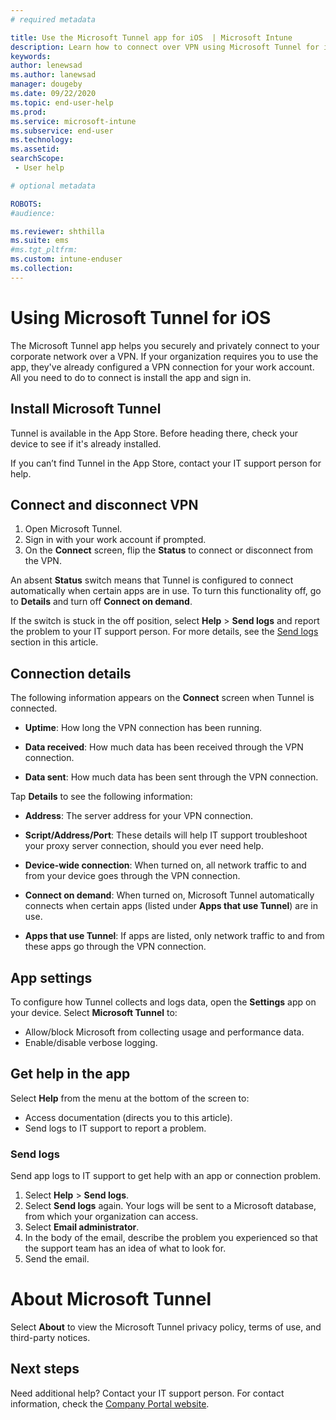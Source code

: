 ```yaml
---
# required metadata

title: Use the Microsoft Tunnel app for iOS  | Microsoft Intune
description: Learn how to connect over VPN using Microsoft Tunnel for iOS.
keywords:
author: lenewsad
ms.author: lanewsad
manager: dougeby
ms.date: 09/22/2020  
ms.topic: end-user-help
ms.prod:
ms.service: microsoft-intune
ms.subservice: end-user
ms.technology:
ms.assetid: 
searchScope:
 - User help

# optional metadata

ROBOTS:  
#audience:

ms.reviewer: shthilla
ms.suite: ems
#ms.tgt_pltfrm:
ms.custom: intune-enduser
ms.collection: 
---
```



# Using Microsoft Tunnel for iOS  

The Microsoft Tunnel app helps you securely and privately connect to your corporate network over a VPN. If your organization requires you to use the app, they've already configured a VPN connection for your work account. All you need to do to connect is install the app and sign in.   

## Install Microsoft Tunnel  

Tunnel is available in the App Store. Before heading there, check your device to see if it's already installed.   

If you can’t find Tunnel in the App Store, contact your IT support person for help.  


## Connect and disconnect VPN      

1. Open Microsoft Tunnel. 
2. Sign in with your work account if prompted.
3. On the **Connect** screen, flip the **Status** to connect or disconnect from the VPN. 
 
An absent **Status** switch means that Tunnel is configured to connect automatically when certain apps are in use. To turn this functionality off, go to **Details** and turn off **Connect on demand**.    

If the switch is stuck in the off position, select **Help** > **Send logs** and report the problem to your IT support person. For more details, see the [Send logs](use-microsoft-tunnel-ios.md#send-logs) section in this article. 


## Connection details    

The following information appears on the **Connect** screen when Tunnel is connected.  

* **Uptime**: How long the VPN connection has been running. 

* **Data received**: How much data has been received through the VPN connection. 

* **Data sent**: How much data has been sent through the VPN connection.  

Tap **Details** to see the following information:  

* **Address**: The server address for your VPN connection. 

* **Script/Address/Port**: These details will help IT support troubleshoot your proxy server connection, should you ever need help. 

* **Device-wide connection**: When turned on, all network traffic to and from your device goes through the VPN connection.  

* **Connect on demand**: When turned on, Microsoft Tunnel automatically connects when certain apps (listed under **Apps that use Tunnel**) are in use.   

* **Apps that use Tunnel**: If apps are listed, only network traffic to and from these apps go through the VPN connection.  

## App settings  

To configure how Tunnel collects and logs data, open the **Settings** app on your device. Select **Microsoft Tunnel** to:  

* Allow/block Microsoft from collecting usage and performance data. 
* Enable/disable verbose logging. 


## Get help in the app  
Select **Help** from the menu at the bottom of the screen to:  

* Access documentation (directs you to this article). 
* Send logs to IT support to report a problem.  

### Send logs  

Send app logs to IT support to get help with an app or connection problem.

1. Select **Help** > **Send logs**.
2. Select **Send logs** again. Your logs will be sent to a Microsoft database, from which your organization can access. 
3. Select **Email administrator**. 
5. In the body of the email, describe the problem you experienced so that the support team has an idea of what to look for. 
6. Send the email.  

# About Microsoft Tunnel
Select **About** to view the Microsoft Tunnel privacy policy, terms of use, and third-party notices.  



## Next steps  
Need additional help? Contact your IT support person. For contact information, check the [Company Portal website](https://go.microsoft.com/fwlink/?linkid=2010980).  